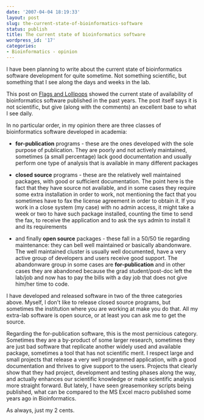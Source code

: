 ```yaml
---
date: '2007-04-04 18:19:33'
layout: post
slug: the-current-state-of-bioinformatics-software
status: publish
title: The current state of bioinformatics software
wordpress_id: '17'
categories:
- Bioinformatics - opinion
---
```


I have been planning to write about the current state of bioinformatics software development for quite sometime. Not something scientific, but something that I see along the days and weeks in the lab.

This post on [Flags and Lollipops](http://www.ghastlyfop.com/blog/2007/03/software-availabilty-quick-survey-using.html) showed the current state of availability of bioinformatics software published in the past years. The post itself says it is not scientific, but give (along with the comments) an excellent base to what I see daily.

In no particular order, in my opinion there are three classes of bioinformatics software developed in academia:




  * **for-publication** programs - these are the ones developed with the sole purpose of publication. They are poorly and not actively maintained, sometimes (a small percentage) lack good documentation and usually perform one type of analysis that is available in many different packages


  * **closed source** programs - these are the relatively well maintained packages, with good or sufficient documentation. The point here is the fact that they have source not available, and in some cases they require some extra installation in order to work, not mentioning the fact that you sometimes have to fax the license agreement in order to obtain it. If you work in a close system (my case) with no admin access, it might take a week or two to have such package installed, counting the time to send the fax, to receive the application and to ask the sys admin to install it and its requirements


  * and finally **open source** packages - these fall in a 50/50 tie regarding maintenance: they can bell well maintained or basically abandonware. The well maintained cluster is usually well documented, have a very active group of developers and users receive good support. The abandonware group in some cases are **for-publication** and in other cases they are abandoned because the grad student/post-doc left the lab/job and now has to pay the bills with a day job that does not give him/her time to code.

I have developed and released software in two of the three categories above. Myself, I don't like to release closed source programs, but sometimes the institution where you are working at make you do that. All my extra-lab software is open source, or at least you can ask me to get the source. 

Regarding the for-publication software, this is the most pernicious category. Sometimes they are a by-product of some larger research, sometimes they are just bad software that replicate another widely used and available package, sometimes a tool that has not scientific merit. I respect large and small projects that release a very well programmed application, with a good documentation and thrives to give support to the users. Projects that clearly show that they had project, development and testing phases along the way, and actually enhances our scientific knowledge or make scientific analysis more straight forward. But lately, I have seen greasemonkey scripts being published, what can be compared to the MS Excel macro published some years ago in Bioinformatics. 

As always, just my 2 cents.
